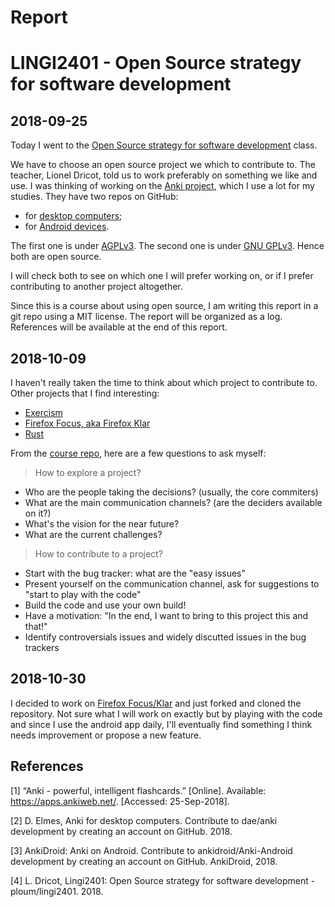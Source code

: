 # Report #
# LINGI2401 - Open Source strategy for software development #

## 2018-09-25 ##

Today I went to the [Open Source strategy for software development][2401] class.

We have to choose an open source project we which to contribute to. The teacher, Lionel Dricot, told us to work preferably on something we like and use. I was thinking of working on the [Anki project](https://apps.ankiweb.net/), which I use a lot for my studies. They have two repos on GitHub:

* for [desktop computers][anki-desktop];
* for [Android devices][ankidroid].

The first one is under [AGPLv3][anki-desktop-license]. The second one is under [GNU GPLv3][ankidroid-license]. Hence both are open source.

I will check both to see on which one I will prefer working on, or if I prefer contributing to another project altogether.

Since this is a course about using open source, I am writing this report in a git repo using a MIT license. The report will be organized as a log. References will be available at the end of this report.

## 2018-10-09 ##

I haven't really taken the time to think about which project to contribute to. Other projects that I find interesting:

* [Exercism][exercism]
* [Firefox Focus, aka Firefox Klar][ff]
* [Rust][rust]

From the [course repo][2401], here are a few questions to ask myself:

> How to explore a project?
* Who are the people taking the decisions? (usually, the core commiters)
* What are the main communication channels? (are the deciders available on it?)
* What's the vision for the near future?
* What are the current challenges?

> How to contribute to a project?
* Start with the bug tracker: what are the "easy issues"
* Present yourself on the communication channel, ask for suggestions to "start to play with the code"
* Build the code and use your own build!
* Have a motivation: "In the end, I want to bring to this project this and that!"
* Identify controversials issues and widely discutted issues in the bug trackers

## 2018-10-30 ##

I decided to work on [Firefox Focus/Klar][ff] and just forked and cloned the repository. Not sure what I will work on exactly but by playing with the code and since I use the android app daily, I'll eventually find something I think needs improvement or propose a new feature.

<!-- # Links -->

[2401]: https://github.com/ploum/lingi2401 "Open Source strategy for software development"
[anki-desktop]: https://github.com/dae/anki "Anki for desktop computers"
[ankidroid]: https://github.com/ankidroid/Anki-Android "AnkiDroid: Anki on Android"
[anki-desktop-license]: https://github.com/dae/anki/blob/master/LICENSE "Anki desktop license"
[ankidroid-license]: https://github.com/ankidroid/Anki-Android/blob/master/COPYING "AnkiDroid license"
[exercism]: https://github.com/exercism/exercism "Exercism"
[ff]: https://github.com/mozilla-mobile/focus-android/ "Firefox Focus for Android"
[rust]: https://github.com/rust-lang/rust "The Rust Programming Language"

## References

<!-- TODO: find a nicer way to use the refs, which type of refs and cites? -->

[1] “Anki - powerful, intelligent flashcards.” [Online]. Available: https://apps.ankiweb.net/. [Accessed: 25-Sep-2018].

[2] D. Elmes, Anki for desktop computers. Contribute to dae/anki development by creating an account on GitHub. 2018.

[3] AnkiDroid: Anki on Android. Contribute to ankidroid/Anki-Android development by creating an account on GitHub. AnkiDroid, 2018.

[4] L. Dricot, Lingi2401: Open Source strategy for software development - ploum/lingi2401. 2018.
